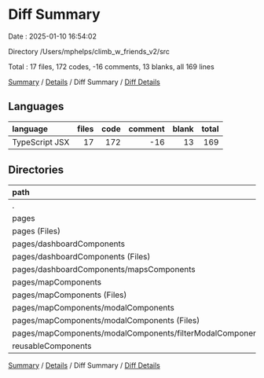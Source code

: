 # Diff Summary

Date : 2025-01-10 16:54:02

Directory /Users/mphelps/climb_w_friends_v2/src

Total : 17 files, 172 codes, -16 comments, 13 blanks, all 169 lines

[Summary](results.md) / [Details](details.md) / Diff Summary / [Diff Details](diff-details.md)

## Languages

| language       | files | code | comment | blank | total |
| :------------- | ----: | ---: | ------: | ----: | ----: |
| TypeScript JSX |    17 |  172 |     -16 |    13 |   169 |

## Directories

| path                                                          | files | code | comment | blank | total |
| :------------------------------------------------------------ | ----: | ---: | ------: | ----: | ----: |
| .                                                             |    17 |  172 |     -16 |    13 |   169 |
| pages                                                         |    16 |  174 |     -16 |    14 |   172 |
| pages (Files)                                                 |     2 |    8 |       0 |     0 |     8 |
| pages/dashboardComponents                                     |     5 |  155 |      -9 |    11 |   157 |
| pages/dashboardComponents (Files)                             |     3 |   19 |      -9 |    -1 |     9 |
| pages/dashboardComponents/mapsComponents                      |     2 |  136 |       0 |    12 |   148 |
| pages/mapComponents                                           |     9 |   11 |      -7 |     3 |     7 |
| pages/mapComponents (Files)                                   |     5 |    2 |       0 |     0 |     2 |
| pages/mapComponents/modalComponents                           |     4 |    9 |      -7 |     3 |     5 |
| pages/mapComponents/modalComponents (Files)                   |     3 |    8 |      -7 |     3 |     4 |
| pages/mapComponents/modalComponents/filterModalComponents.tsx |     1 |    1 |       0 |     0 |     1 |
| reusableComponents                                            |     1 |   -2 |       0 |    -1 |    -3 |

[Summary](results.md) / [Details](details.md) / Diff Summary / [Diff Details](diff-details.md)
